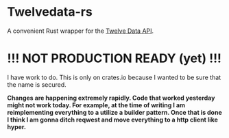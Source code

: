 # Twelvedata-rs
A convenient Rust wrapper for the [Twelve Data API](https://twelvedata.com/docs#getting-started).

# !!! NOT PRODUCTION READY (yet) !!!
I have work to do. This is only on crates.io because I wanted to be sure that the name is secured.

**Changes are happening extremely rapidly. Code that worked yesterday might not work today. For example, at the time of writing I am reimplementing everything to a utilize a builder pattern. Once that is done I think I am gonna ditch reqwest and move everything to a http client like hyper.**